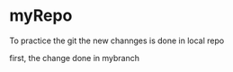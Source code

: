# myRepo
To practice the git
the new channges is done in local repo

first, the change done in mybranch 

